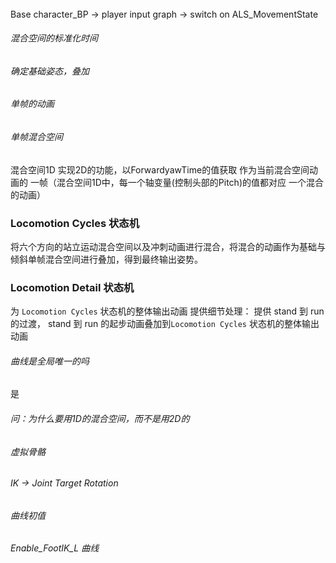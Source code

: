 ###### 
Base character_BP -> player input graph -> switch on ALS_MovementState

###### 混合空间的标准化时间

###### 确定基础姿态，叠加

###### 单帧的动画

###### 单帧混合空间
混合空间1D 实现2D的功能，以ForwardyawTime的值获取 作为当前混合空间动画的 一帧（混合空间1D中，每一个轴变量(控制头部的Pitch)的值都对应 一个混合的动画）

### Locomotion Cycles 状态机
将六个方向的站立运动混合空间以及冲刺动画进行混合，将混合的动画作为基础与倾斜单帧混合空间进行叠加，得到最终输出姿势。

### Locomotion Detail 状态机
为 ```Locomotion Cycles``` 状态机的整体输出动画 提供细节处理：
提供 stand 到 run 的过渡， stand 到 run 的起步动画叠加到```Locomotion Cycles``` 状态机的整体输出动画

###### 曲线是全局唯一的吗
是

###### 问：为什么要用1D的混合空间，而不是用2D的

###### 虚拟骨骼

###### IK -> Joint Target Rotation

###### 曲线初值

###### Enable_FootIK_L 曲线



